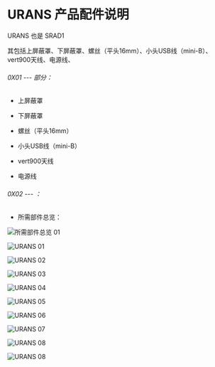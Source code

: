 # URANS 产品配件说明

URANS 也是 SRAD1

其包括上屏蔽罩、下屏蔽罩、螺丝（平头16mm）、小头USB线（mini-B）、vert900天线、电源线、

###### 0X01 --- 部分：

* 上屏蔽罩

* 下屏蔽罩

* 螺丝（平头16mm）

* 小头USB线（mini-B）

* vert900天线

* 电源线

###### 0X02 --- ：

* 所需部件总览：

![所需部件总览 01](https://s3.amazonaws.com/rfagora/image/img/URANS/URANS00001.JPG)

![URANS 01](https://s3.amazonaws.com/rfagora/image/img/URANS/URANS00002.JPG)

![URANS 02](https://s3.amazonaws.com/rfagora/image/img/URANS/URANS00003.JPG)

![URANS 03](https://s3.amazonaws.com/rfagora/image/img/URANS/URANS00004.JPG)

![URANS 04](https://s3.amazonaws.com/rfagora/image/img/URANS/URANS00005.JPG)

![URANS 05](https://s3.amazonaws.com/rfagora/image/img/URANS/URANS00006.JPG)

![URANS 06](https://s3.amazonaws.com/rfagora/image/img/URANS/URANS00007.JPG)

![URANS 07](https://s3.amazonaws.com/rfagora/image/img/URANS/URANS00008.JPG)

![URANS 08](https://s3.amazonaws.com/rfagora/image/img/URANS/URANS00009.JPG)

![URANS 08](https://s3.amazonaws.com/rfagora/image/img/URANS/URANS00010.JPG)

